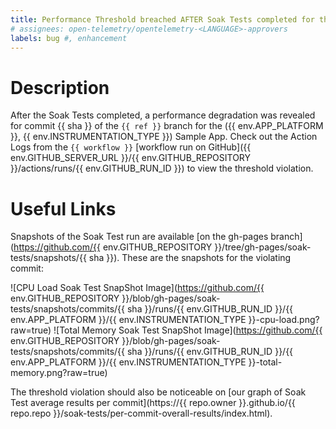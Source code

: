 ```yaml
---
title: Performance Threshold breached AFTER Soak Tests completed for the ({{ env.APP_PLATFORM }}, {{ env.INSTRUMENTATION_TYPE }}) Sample App
# assignees: open-telemetry/opentelemetry-<LANGUAGE>-approvers
labels: bug #, enhancement
---
```

# Description

After the Soak Tests completed, a performance degradation was revealed for commit {{ sha }} of the `{{ ref }}` branch for the ({{ env.APP_PLATFORM }}, {{ env.INSTRUMENTATION_TYPE }}) Sample App. Check out the Action Logs from the `{{ workflow }}` [workflow run on GitHub]({{ env.GITHUB_SERVER_URL }}/{{ env.GITHUB_REPOSITORY }}/actions/runs/{{ env.GITHUB_RUN_ID }}) to view the threshold violation.

# Useful Links

Snapshots of the Soak Test run are available [on the gh-pages branch](https://github.com/{{ env.GITHUB_REPOSITORY }}/tree/gh-pages/soak-tests/snapshots/{{ sha }}). These are the snapshots for the violating commit:

![CPU Load Soak Test SnapShot Image](https://github.com/{{ env.GITHUB_REPOSITORY }}/blob/gh-pages/soak-tests/snapshots/commits/{{ sha }}/runs/{{ env.GITHUB_RUN_ID }}/{{ env.APP_PLATFORM }}/{{ env.INSTRUMENTATION_TYPE }}-cpu-load.png?raw=true)
![Total Memory Soak Test SnapShot Image](https://github.com/{{ env.GITHUB_REPOSITORY }}/blob/gh-pages/soak-tests/snapshots/commits/{{ sha }}/runs/{{ env.GITHUB_RUN_ID }}/{{ env.APP_PLATFORM }}/{{ env.INSTRUMENTATION_TYPE }}-total-memory.png?raw=true)

The threshold violation should also be noticeable on [our graph of Soak Test average results per commit](https://{{ repo.owner }}.github.io/{{ repo.repo }}/soak-tests/per-commit-overall-results/index.html).
